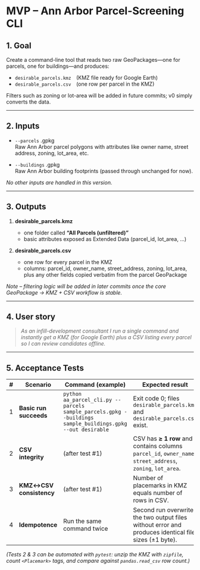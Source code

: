 # MVP – Ann Arbor Parcel-Screening CLI

## 1. Goal
Create a command-line tool that reads two raw GeoPackages—one for parcels, one for buildings—and produces:

* `desirable_parcels.kmz` (KMZ file ready for Google Earth)  
* `desirable_parcels.csv` (one row per parcel in the KMZ)

Filters such as zoning or lot-area will be added in future commits; v0 simply converts the data.

---

## 2. Inputs

* `--parcels`  <path>.gpkg  
  Raw Ann Arbor parcel polygons with attributes like owner name, street address, zoning, lot_area, etc.

* `--buildings`  <path>.gpkg  
  Raw Ann Arbor building footprints (passed through unchanged for now).

_No other inputs are handled in this version._

---

## 3. Outputs

1. **desirable_parcels.kmz**  
   * one folder called **“All Parcels (unfiltered)”**  
   * basic attributes exposed as Extended Data (parcel_id, lot_area, …)

2. **desirable_parcels.csv**  
   * one row for every parcel in the KMZ  
   * columns: parcel_id, owner_name, street_address, zoning, lot_area, plus any other fields copied verbatim from the parcel GeoPackage

_Note – filtering logic will be added in later commits once the core GeoPackage → KMZ + CSV workflow is stable._

---

## 4. User story
> *As an infill-development consultant I run a single command and instantly get a KMZ (for Google Earth) plus a CSV listing every parcel so I can review candidates offline.*

---

## 5. Acceptance Tests

| # | Scenario | Command (example) | Expected result |
|---|----------|-------------------|-----------------|
| 1 | **Basic run succeeds** | `python aa_parcel_cli.py --parcels sample_parcels.gpkg --buildings sample_buildings.gpkg --out desirable` | Exit code 0; files `desirable_parcels.kmz` and `desirable_parcels.csv` exist. |
| 2 | **CSV integrity** | (after test #1) | CSV has **≥ 1 row** and contains columns `parcel_id`, `owner_name`, `street_address`, `zoning`, `lot_area`. |
| 3 | **KMZ↔CSV consistency** | (after test #1) | Number of placemarks in KMZ equals number of rows in CSV. |
| 4 | **Idempotence** | Run the same command twice | Second run overwrites the two output files without error and produces identical file sizes (±1 byte). |

*(Tests 2 & 3 can be automated with `pytest`: unzip the KMZ with `zipfile`, count `<Placemark>` tags, and compare against `pandas.read_csv` row count.)*

